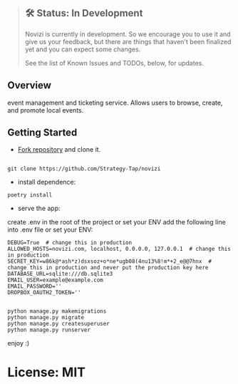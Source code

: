 > ## 🛠 Status: In Development
> Novizi is currently in development. So we encourage you to use it and give us your feedback, but there are things that haven't been finalized yet and you can expect some changes.
>
> See the list of Known Issues and TODOs, below, for updates.

## Overview

event management and ticketing service. Allows users to browse, create, and promote local events.


## Getting Started

* [Fork repository][Novizi] and clone it.

```shell tab="Shell or CMD"

git clone https://github.com/Strategy-Tap/novizi
```

* install dependence:

```shell tab="Poetry"
poetry install
```

* serve the app:

create .env in the root of the project or set your ENV add the following line into .env file or set your ENV:
    
    DEBUG=True  # change this in production
    ALLOWED_HOSTS=novizi.com, localhost, 0.0.0.0, 127.0.0.1  # change this in production
    SECRET_KEY=w86k@*ash*z)dsxsoz+o*ne*ugb08(4nu13%8!m*+2_e@@7hnx  # change this in production and never put the production key here
    DATABASE_URL=sqlite:///db.sqlite3
    EMAIL_USER=example@example.com
    EMAIL_PASSWORD=''
    DROPBOX_OAUTH2_TOKEN=''


```shell tab="shell or CMD"

python manage.py makemigrations
python manage.py migrate
python manage.py createsuperuser
python manage.py runserver
```

enjoy :)

# License: MIT


[Novizi]: https://github.com/Strategy-Tap/novizi
